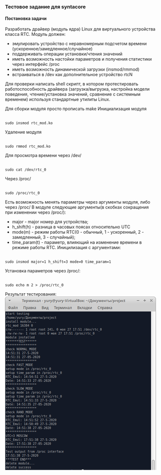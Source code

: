 ### Тестовое задание для syntacore
#### Постановка задачи
Разработать драйвер (модуль ядра) Linux для виртуального устройства класса RTC.
Модуль должен:
- эмулировать устройство с неравномерным подсчетом времени
(ускоренное/замедленное/случайное)
- поддерживать операции установки/чтения значений
- иметь возможность настойки параметров и получения статистики через интерфейс
/proc
- иметь возможность динамической загрузки (insmod/rmmod)
- встраиваться в /dev как дополнительное устройство rtcN

Для проверки написать shell скрипт, в котором протестировать работоспособность
драйвера (загрузка/выгрузка, настройка модели поведения, чтение/установка
значений, сравнение с системным временем) используя стандартные утилиты Linux.

Для сборки модуля просто прописать make
Инициализация модуля 
<pre><code>
sudo insmod rtc_mod.ko
</code></pre>
Удаление модуля 
<pre><code>
sudo rmmod rtc_mod.ko
</code></pre>

Для просмотра времени через /dev/ 
<pre><code>
sudo cat /dev/rtc_0
</code></pre>
Через /proc/ 
<pre><code>
sudo /proc/rtc_0
</code></pre>

Есть возможность менять параметры через аргументы модуля, либо через /proc/
В модуле следующие аргументы(в скобках сокращения при изменении через /proc/):
- major - major номер для устройства;
- h_shift(h) - разница в часовых поясах относительно UTC
- mode(m) - режим работы RTC(0 - обычный, 1 - ускоренный, 2 - замедленный, 3 - случайный);
- time_param(t) - параметр, влияющий на изменение времени в режиме работы RTC.
Иницилизация с аргументами:
<pre><code>
sudo insmod major=1 h_shift=3 mode=0 time_param=1
</code></pre>
Установка параметров через /proc/:
<pre><code>
sudo echo m 2 > /proc/rtc_0
</code></pre>
Результат тестирования:<br>
![image](https://github.com/imblowfish/RTC_emulator_linux/blob/master/test_res.png)

